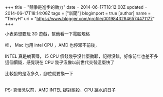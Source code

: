 +++
title = "競爭是進步的動力"
date = 2014-06-17T18:12:00Z
updated = 2014-06-17T18:14:08Z
tags = ["新聞"]
blogimport = true 
[author]
	name = "TerryH"
	uri = "https://www.blogger.com/profile/00198432946574471177"
+++

小表弟想要玩 3D 遊戲，幫他看一下電腦規格<br /><br />哇， Mac 也用 intel CPU ，AMD 也停滯不前後，<br /><br />INTEL 真是躺著賺， i5 CPU 價錢幾乎沒什麼動耶，記得沒錯，好像前年也差不多<br />這個價錢，感覺現在 CPU 幾乎沒像以前世代交替這麼快了<br /><br />比較狠的是沒多久，腳位就要換一下<br /><br /><br />PS: 真懷念以前，AMD INTEL 捉對廝殺，CPU 跳水的日子
